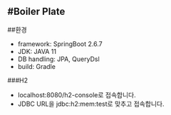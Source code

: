 #Boiler Plate
---
##환경

- framework: SpringBoot 2.6.7
- JDK: JAVA 11
- DB handling: JPA, QueryDsl
- build: Gradle

###H2
- localhost:8080/h2-console로 접속합니다.
- JDBC URL을 jdbc:h2:mem:test로 맞추고 접속합니다.

